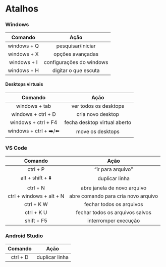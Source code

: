 # Atalhos

### Windows

| Comando | Ação |
|:---:|:---:|
| windows + Q | pesquisar/iniciar |
| windows + X | opções avançadas |
| windows + I | configurações do windows |
| windows + H | digitar o que escuta |

#### Desktops virtuais

| Comando | Ação |
|:---:|:---:|
| windows + tab | ver todos os desktops |
| windows + ctrl + D | cria novo desktop |
| windows + ctrl + F4 | fecha desktop virtual aberto |
| windows + ctrl + ➡️/⬅️ | move os desktops

### VS Code

| Comando | Ação |
|:---:|:---:|
| ctrl + P | “ir para arquivo” |
| alt + shift + ⬇️ | duplicar linha |
| ctrl + N | abre janela de novo arquivo |
| ctrl + windows + alt + N | abre comando para cria novo arquivo |
| ctrl + K W | fechar todos os arquivos |
| ctrl + K U | fechar todos os arquivos salvos |
| shift + F5 | interromper execução |

### Android Studio

| Comando | Ação |
|:---:|:---:|
| ctrl + D | duplicar linha |

